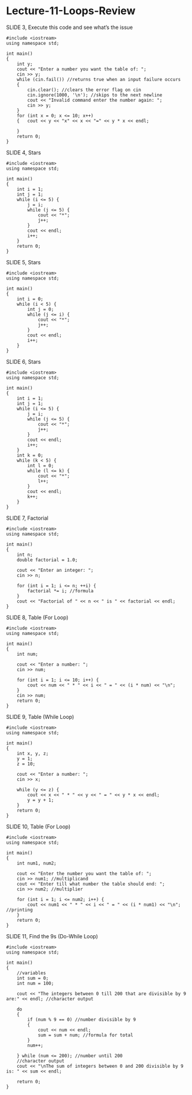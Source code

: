 # Lecture-11-Loops-Review

SLIDE 3, Execute this code and see what’s the issue

    #include <iostream>
    using namespace std;

    int main()
    {
        int y;
        cout << "Enter a number you want the table of: ";
        cin >> y;
        while (cin.fail()) //returns true when an input failure occurs
        {
            cin.clear(); //clears the error flag on cin
            cin.ignore(1000, '\n'); //skips to the next newline
            cout << "Invalid command enter the number again: ";
            cin >> y;
        }
        for (int x = 0; x <= 10; x++)
        {   cout << y << "x" << x << "=" << y * x << endl;

        }
        return 0;
    }
    
SLIDE 4, Stars

    #include <iostream>
    using namespace std;
    
    int main()
    {
        int i = 1;
        int j = 1;
        while (i <= 5) {
            j = i;
            while (j <= 5) {
                cout << "*";
                j++;
            }
            cout << endl;
            i++;
        }
        return 0;
    }
    
SLIDE 5, Stars

    #include <iostream>
    using namespace std;
    
    int main()
    {
        int i = 0;
        while (i < 5) {
            int j = 0;
            while (j <= i) {
                cout << "*";
                j++;
            }
            cout << endl;
            i++;
        }
    }
    
SLIDE 6, Stars
    
    #include <iostream>
    using namespace std;
    
    int main()
    {
        int i = 1;
        int j = 1;
        while (i <= 5) {
            j = i;
            while (j <= 5) {
                cout << "*";
                j++;
            }
            cout << endl;
            i++;
        }
        int k = 0;
        while (k < 5) {
            int l = 0;
            while (l <= k) {
                cout << "*";
                l++;
            }
            cout << endl;
            k++;
        }
    }
    
SLIDE 7, Factorial
    
    #include <iostream>
    using namespace std;
    
    int main()
    {
        int n;
        double factorial = 1.0;

        cout << "Enter an integer: ";
        cin >> n;

        for (int i = 1; i <= n; ++i) {
            factorial *= i; //formula
        }
        cout << "Factorial of " << n << " is " << factorial << endl;
    }
    
SLIDE 8, Table (For Loop)
    
    #include <iostream>
    using namespace std;
    
    int main()
    {
        int num;

        cout << "Enter a number: ";
        cin >> num;

        for (int i = 1; i <= 10; i++) {
            cout << num << " * " << i << " = " << (i * num) << "\n";
        }
        cin >> num;
        return 0;
    }
    
SLIDE 9, Table (While Loop)

    #include <iostream>
    using namespace std;
    
    int main()
    {
        int x, y, z;
        y = 1;
        z = 10;

        cout << "Enter a number: ";
        cin >> x;

        while (y <= z) {
            cout << x << " * " << y << " = " << y * x << endl;
            y = y + 1;
        }
        return 0;
    }
    
SLIDE 10, Table (For Loop)

    #include <iostream>
    using namespace std;
    
    int main()
    {
        int num1, num2;

        cout << "Enter the number you want the table of: ";
        cin >> num1; //multiplicand
        cout << "Enter till what number the table should end: ";
        cin >> num2; //multiplier

        for (int i = 1; i <= num2; i++) {
            cout << num1 << " * " << i << " = " << (i * num1) << "\n"; //printing
        }
        return 0;
    }
    
SLIDE 11, Find the 9s (Do-While Loop)
    
    #include <iostream>
    using namespace std;

    int main()
    {
        //variables
        int sum = 0;
        int num = 100;

        cout << "The integers between 0 till 200 that are divisible by 9 are:" << endl; //character output

        do
        {
            if (num % 9 == 0) //number divisible by 9
            {
                cout << num << endl;
                sum = sum + num; //formula for total
            }
            num++;

        } while (num <= 200); //number until 200
        //character output
        cout << "\nThe sum of integers between 0 and 200 divisible by 9 is: " << sum << endl;

        return 0;
    }
    

    

